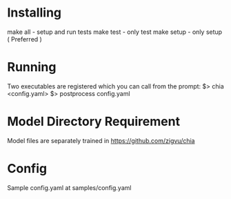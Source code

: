 Installing
==========
make all  -  setup and run tests
make test -  only test
make setup - only setup ( Preferred )

Running
==========
Two executables are registered which you can call from the prompt:
$> chia <config.yaml> <videoFileName> <baseDbFolder> <jsonFolder>
$> postprocess config.yaml <jsonFolder>

Model Directory Requirement
===========================
Model files are separately trained in https://github.com/zigvu/chia


Config
======
Sample config.yaml at samples/config.yaml
